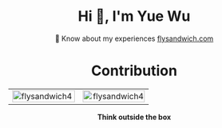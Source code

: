 <div>
  <h1 align="center">Hi 👋, I'm Yue Wu</h1>
  
  <p align="center"> 📄 Know about my experiences <a href="https://flysandwich.com">flysandwich.com</a></p>
</div>

<h1 align="center"> Contribution </h1>

<table style="border-collapse: collapse;">
  <tr>
    <td align="left" style="border: none;">
      <img align="left" style="width:100%;" src="https://github-readme-stats.vercel.app/api?username=flysandwich4&show_icons=true&locale=en&theme=dark" alt="flysandwich4" />
    </td>
    <td align="right" style="border: none;">
      <img align="right" style="width:100%;" src="https://github-readme-streak-stats.herokuapp.com/?user=flysandwich4&theme=dark" alt="flysandwich4" />
    </td>
  </tr>
</table>

<div align="center"> 
  <b>Think outside the box </b>
</div>
